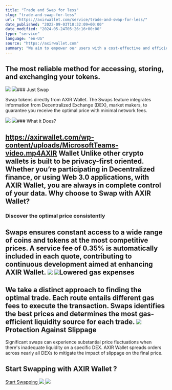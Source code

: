 ```yaml
---
title: "Trade and Swap for less"
slug: "trade-and-swap-for-less"
url: "https://axirwallet.com/service/trade-and-swap-for-less/"
date_published: "2022-09-03T10:32:09+00:00"
date_modified: "2024-05-24T05:26:16+00:00"
type: "service"
language: "en-US"
source: "https://axirwallet.com"
summary: "We aim to empower our users with a cost-effective and efficient trading solution, providing them with enhanced control over their assets and fostering a seamless experience. We are committed to becoming the first choice for users seeking a convenient and budget-friendly way to trade and swap their assets."
---
```


The most reliable method for accessing, storing, and exchanging your tokens.
----------------------------------------------------------------------------

 ![](https://axirwallet.com/wp-content/uploads/Frame-18098-1024x1024.png) ![](https://axirwallet.com/wp-content/uploads/shape1.png)### Just Swap

Swap tokens directly from AXIR Wallet. The Swaps feature integrates information from Decentralized Exchange (DEX), market makers, to guarantee you receive the optimal price with minimal network fees.

 ![](https://axirwallet.com/wp-content/uploads/tradeimg.png) ![](https://axirwallet.com/wp-content/uploads/shape1.png)### What it Does?

 https://axirwallet.com/wp-content/uploads/MicrosoftTeams-video.mp4AXIR Wallet Unlike other crypto wallets is built to be privacy-first oriented. Whether you’re participating in Decentralized finance, or using Web 3.0 applications, with AXIR Wallet, you are always in complete control of your data. Why choose to Swap with AXIR Wallet? 
-------------------------------------

### Discover the optimal price consistently 

 Swaps ensures constant access to a wide range of coins and tokens at the most competitive prices. A service fee of 0.35% is automatically included in each quote, contributing to continuous development aimed at enhancing AXIR Wallet. ![](https://axirwallet.com/wp-content/uploads/Image-4.jpg) ![](https://axirwallet.com/wp-content/uploads/Frame-17904.png)Lowered gas expenses
--------------------

 We take a distinct approach to finding the optimal trade. Each route entails different gas fees to execute the transaction. Swaps identifies the best prices and determines the most gas-efficient liquidity source for each trade. ![](https://axirwallet.com/wp-content/uploads/Group-90-1-1024x788.png)Protection Against Slippage
---------------------------

Significant swaps can experience substantial price fluctuations when there's inadequate liquidity on a specific DEX. AXIR Wallet spreads orders across nearly all DEXs to mitigate the impact of slippage on the final price.

Start Swapping with AXIR Wallet ?
---------------------------------

 [ Start Swapping ](https://play.google.com/store/apps/details?id=com.axir.axrwallet&pcampaignid=web_share) [ ![](https://axirwallet.com/wp-content/uploads/home-01-app.svg) ](https://apps.apple.com/us/app/axir-wallet/id6449461116) [ ![](https://axirwallet.com/wp-content/uploads/paly-stor-01.svg)](https://play.google.com/store/apps/details?id=com.axir.axrwallet)